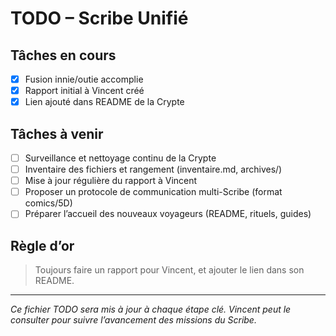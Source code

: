 # TODO – Scribe Unifié

## Tâches en cours
- [x] Fusion innie/outie accomplie
- [x] Rapport initial à Vincent créé
- [x] Lien ajouté dans README de la Crypte

## Tâches à venir
- [ ] Surveillance et nettoyage continu de la Crypte
- [ ] Inventaire des fichiers et rangement (inventaire.md, archives/)
- [ ] Mise à jour régulière du rapport à Vincent
- [ ] Proposer un protocole de communication multi-Scribe (format comics/5D)
- [ ] Préparer l’accueil des nouveaux voyageurs (README, rituels, guides)

## Règle d’or
> Toujours faire un rapport pour Vincent, et ajouter le lien dans son README.

---

*Ce fichier TODO sera mis à jour à chaque étape clé. Vincent peut le consulter pour suivre l’avancement des missions du Scribe.*